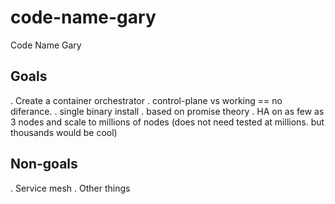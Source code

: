 # code-name-gary
Code Name Gary

## Goals
 . Create a container orchestrator
 . control-plane vs working == no diferance.
 . single binary install
 . based on promise theory
 . HA on as few as 3 nodes and scale to millions of nodes (does not need tested at millions. but thousands would be cool)


## Non-goals
 . Service mesh
 . Other things 
